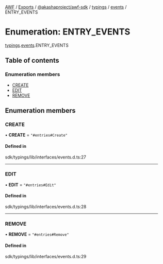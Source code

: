 [AWF](../README.md) / [Exports](../modules.md) / [@akashaproject/awf-sdk](../modules/_akashaproject_awf_sdk.md) / [typings](../modules/_akashaproject_awf_sdk.typings.md) / [events](../modules/_akashaproject_awf_sdk.typings.events.md) / ENTRY_EVENTS

# Enumeration: ENTRY\_EVENTS

[typings](../modules/_akashaproject_awf_sdk.typings.md).[events](../modules/_akashaproject_awf_sdk.typings.events.md).ENTRY_EVENTS

## Table of contents

### Enumeration members

- [CREATE](_akashaproject_awf_sdk.typings.events.ENTRY_EVENTS.md#create)
- [EDIT](_akashaproject_awf_sdk.typings.events.ENTRY_EVENTS.md#edit)
- [REMOVE](_akashaproject_awf_sdk.typings.events.ENTRY_EVENTS.md#remove)

## Enumeration members

### CREATE

• **CREATE** = `"#entries#Create"`

#### Defined in

sdk/typings/lib/interfaces/events.d.ts:27

___

### EDIT

• **EDIT** = `"#entries#Edit"`

#### Defined in

sdk/typings/lib/interfaces/events.d.ts:28

___

### REMOVE

• **REMOVE** = `"#entries#Remove"`

#### Defined in

sdk/typings/lib/interfaces/events.d.ts:29
